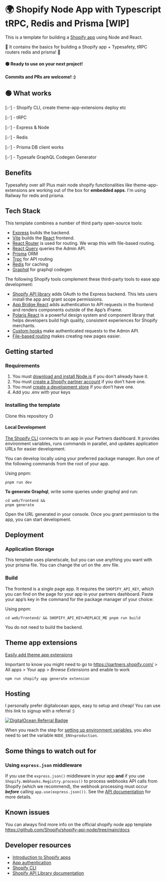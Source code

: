 # 🌍 Shopify Node App with Typescript tRPC, Redis and Prisma [WIP]

This is a template for building a [Shopify app](https://shopify.dev/apps/getting-started) using Node and React.

🚀 It contains the basics for building a Shopify app + Typesafety, tRPC routers redis and prisma! 🚀

#### 🟢 Ready to use on your next project! 
#### Commits and PRs are welcome! :) 
 

## 🟢 What works
[✅] - Shopify CLI, create theme-app-extensions deploy etc

[✅] - tRPC

[✅] - Express & Node

[✅] - Redis

[✅] - Prisma DB client works

[✅] - Typesafe GraphQL Codegen Generator


## Benefits

Typesafety over all! 
Plus main node shopify functionalities like theme-app-extensions are working out of the box for **embedded apps**.
I'm using Railway for redis and prisma.

## Tech Stack

This template combines a number of third party open-source tools:

- [Express](https://expressjs.com/) builds the backend.
- [Vite](https://vitejs.dev/) builds the [React](https://reactjs.org/) frontend.
- [React Router](https://reactrouter.com/) is used for routing. We wrap this with file-based routing.
- [React Query](https://react-query.tanstack.com/) queries the Admin API.
- [Prisma](https://www.prisma.io/) ORM
- [Trpc](https://trpc.io/) for API routing
- [Redis](https://redis.io/) for caching
- [Graphql](https://the-guild.dev/graphql/codegen) for graphql codegen

The following Shopify tools complement these third-party tools to ease app development:

- [Shopify API library](https://github.com/Shopify/shopify-node-api) adds OAuth to the Express backend. This lets users install the app and grant scope permissions.
- [App Bridge React](https://shopify.dev/apps/tools/app-bridge/getting-started/using-react) adds authentication to API requests in the frontend and renders components outside of the App’s iFrame.
- [Polaris React](https://polaris.shopify.com/) is a powerful design system and component library that helps developers build high quality, consistent experiences for Shopify merchants.
- [Custom hooks](https://github.com/Shopify/shopify-frontend-template-react/tree/main/hooks) make authenticated requests to the Admin API.
- [File-based routing](https://github.com/Shopify/shopify-frontend-template-react/blob/main/Routes.jsx) makes creating new pages easier.

## Getting started

### Requirements

1. You must [download and install Node.js](https://nodejs.org/en/download/) if you don't already have it.
1. You must [create a Shopify partner account](https://partners.shopify.com/signup) if you don’t have one.
1. You must [create a development store](https://help.shopify.com/en/partners/dashboard/development-stores#create-a-development-store) if you don’t have one.
2. Add you .env with your keys

### Installing the template

Clone this repository :D 

#### Local Development

[The Shopify CLI](https://shopify.dev/apps/tools/cli) connects to an app in your Partners dashboard. It provides environment variables, runs commands in parallel, and updates application URLs for easier development.

You can develop locally using your preferred package manager. Run one of the following commands from the root of your app.

Using pnpm:

```shell
pnpm run dev
```

**To generate Graphql**, write some queries under graphql and run:
```shell
cd web/frontend && 
pnpm generate
```


Open the URL generated in your console. Once you grant permission to the app, you can start development.

## Deployment

### Application Storage

This template uses planetscale, but you can use anything you want with your prisma file. 
You can change the url on the .env file.

### Build

The frontend is a single page app. It requires the `SHOPIFY_API_KEY`, which you can find on the page for your app in your partners dashboard. Paste your app’s key in the command for the package manager of your choice:

Using pnpm:

```shell
cd web/frontend/ && SHOPIFY_API_KEY=REPLACE_ME pnpm run build
```

You do not need to build the backend.

## Theme app extensions

[Easily add theme app extensions](https://shopify.dev/apps/online-store/theme-app-extensions/getting-started)

Important to know you might need to go to 
https://partners.shopify.com/ > All apps > Your app > *Browse Extensions* and enable to work

```shell
npm run shopify app generate extension
```

## Hosting

I personally prefer digitalocean apps, easy to setup and cheap! You can use this link to signup with a referral :) 

[![DigitalOcean Referral Badge](https://web-platforms.sfo2.digitaloceanspaces.com/WWW/Badge%202.svg)](https://www.digitalocean.com/?refcode=f57eb0b578e8&utm_campaign=Referral_Invite&utm_medium=Referral_Program&utm_source=badge)

When you reach the step for [setting up environment variables](https://shopify.dev/apps/deployment/web#set-env-vars), you also need to set the variable `NODE_ENV=production`.

## Some things to watch out for

### Using `express.json` middleware

If you use the `express.json()` middleware in your app **and** if you use `Shopify.Webhooks.Registry.process()` to process webhooks API calls from Shopify (which we recommend), the webhook processing must occur **_before_** calling `app.use(express.json())`. See the [API documentation](https://github.com/Shopify/shopify-api-node/blob/main/docs/usage/webhooks.md#note-regarding-use-of-body-parsers) for more details.

## Known issues
You can always find more info on the official shopify node app template https://github.com/Shopify/shopify-api-node/tree/main/docs

## Developer resources

- [Introduction to Shopify apps](https://shopify.dev/apps/getting-started)
- [App authentication](https://shopify.dev/apps/auth)
- [Shopify CLI](https://shopify.dev/apps/tools/cli)
- [Shopify API Library documentation](https://github.com/Shopify/shopify-api-node/tree/main/docs)
